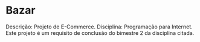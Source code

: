 # Bazar
Descrição: Projeto de E-Commerce. Disciplina: Programação para Internet.
Este projeto é um requisito de conclusão do bimestre 2 da disciplina citada.